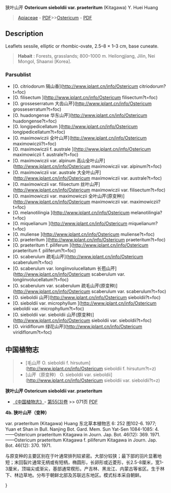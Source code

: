狭叶山芹 **Ostericum sieboldii var. praeteritum** (Kitagawa) Y. Huei Huang

> [Apiaceae](http://www.iplant.cn/info/Apiaceae?t=foc) - [PDF](http://www.iplant.cn/foc/pdf/Apiaceae.pdf)>>[Ostericum](http://www.iplant.cn/info/Ostericum?t=foc) - [PDF](http://www.iplant.cn/foc/pdf/Ostericum.pdf)

## Description

Leaflets sessile, elliptic or rhombic-ovate, 2.5–8 × 1–3 cm, base cuneate.


> **Habait** : 
> Forests, grasslands; 800–1000 m. Heilongjiang, Jilin, Nei Mongol, Shaanxi [Korea].

### Parsublist

* [O.  citriodorum  隔山香](http://www.iplant.cn/info/Ostericum citriodorum?t=foc)
* [O.  filisectum  ](http://www.iplant.cn/info/Ostericum filisectum?t=foc)
* [O.  grosseserratum  大齿山芹](http://www.iplant.cn/info/Ostericum grosseserratum?t=foc)
* [O.  huadongense  华东山芹](http://www.iplant.cn/info/Ostericum huadongense?t=foc)
* [O.  longipedicellatum  ](http://www.iplant.cn/info/Ostericum longipedicellatum?t=foc)
* [O.  maximowiczii  全叶山芹](http://www.iplant.cn/info/Ostericum maximowiczii?t=foc)
* [O.  maximowiczii f. australe  ](http://www.iplant.cn/info/Ostericum maximowiczii f. australe?t=foc)
* [O.  maximowiczii var. alpinum  高山全叶山芹](http://www.iplant.cn/info/Ostericum maximowiczii var. alpinum?t=foc)
* [O.  maximowiczii var. australe  大全叶山芹](http://www.iplant.cn/info/Ostericum maximowiczii var. australe?t=foc)
* [O.  maximowiczii var. filisectum  丝叶山芹](http://www.iplant.cn/info/Ostericum maximowiczii var. filisectum?t=foc)
* [O.  maximowiczii var. maximowiczii  全叶山芹(原变种)](http://www.iplant.cn/info/Ostericum maximowiczii var. maximowiczii?t=foc)
* [O.  melanotilingia  ](http://www.iplant.cn/info/Ostericum melanotilingia?t=foc)
* [O.  miquelianum  ](http://www.iplant.cn/info/Ostericum miquelianum?t=foc)
* [O.  muliense  ](http://www.iplant.cn/info/Ostericum muliense?t=foc)
* [O.  praeteritum  ](http://www.iplant.cn/info/Ostericum praeteritum?t=foc)
* [O.  praeteritum f. piliferum  ](http://www.iplant.cn/info/Ostericum praeteritum f. piliferum?t=foc)
* [O.  scaberulum  疏毛山芹](http://www.iplant.cn/info/Ostericum scaberulum?t=foc)
* [O.  scaberulum var. longiinvolucellatum  长苞山芹](http://www.iplant.cn/info/Ostericum scaberulum var. longiinvolucellatum?t=foc)
* [O.  scaberulum var. scaberulum  疏毛山芹(原变种)](http://www.iplant.cn/info/Ostericum scaberulum var. scaberulum?t=foc)
* [O.  sieboldii  山芹](http://www.iplant.cn/info/Ostericum sieboldii?t=foc)
* [O.  sieboldii var. microphyllum  ](http://www.iplant.cn/info/Ostericum sieboldii var. microphyllum?t=foc)
* [O.  sieboldii var. sieboldii  山芹(原变种)](http://www.iplant.cn/info/Ostericum sieboldii var. sieboldii?t=foc)
* [O.  viridiflorum  绿花山芹](http://www.iplant.cn/info/Ostericum viridiflorum?t=foc)

## 中国植物志

> * [毛山芹  O.  sieboldii f. hirsutum](http://www.iplant.cn/info/Ostericum sieboldii f. hirsutum?t=z)
> * [山芹（原变种）  O.  sieboldii var. sieboldii](http://www.iplant.cn/info/Ostericum sieboldii var. sieboldii?t=z)


**狭叶山芹 Ostericum sieboldii var. praeteritum**

* [《中国植物志》](http://www.iplant.cn/frps)- [第55(3)卷](http://www.iplant.cn/frps/vol/55(3)) >> 071页 [PDF](http://www.iplant.cn/frps/pdf/55(3)/071a.PDF)


**4b. 狭叶山芹（变种）**

var. praeteritum (Kitagawa) Huang 东北草本植物志 6: 252 图102-6. 1977; Yuan et Shan in Bull. Nanjing Bot. Gard. Mem. Sun Yat-Sen 1084-1085: 4.——Ostericum praeteritum Kitagawa in Journ. Jap. Bot. 46(12): 369. 1971. ——Ostericum praeteritum Kitagawa f. piliferum Kitagawa in Journ. Jap. Bot. 46(12): 370. 1971.

与原变种的主要区别在于叶通常排列较紧密。大部分较狭；最下部的羽片显著地短；末回裂片通常无柄或有短柄，椭圆形，长卵形或近菱形，长2.5-8厘米，宽1-3厘米，顶端尖或渐尖，基部通常楔形。产吉林、黑龙江、内蒙古等省区。生于林下、林边草地。分布于朝鲜北部及苏联远东地区。模式标本采自朝鲜。

}